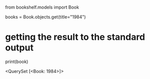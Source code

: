 from bookshelf.models import Book

books = Book.objects.get(title="1984")

# getting the result to the standard output

print(book)

<QuerySet [<Book: 1984>]>